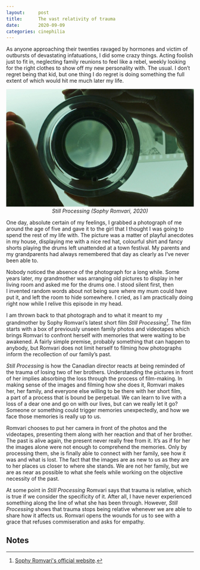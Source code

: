 ```yaml
---
layout:     post
title:      The vast relativity of trauma
date:       2020-09-09
categories: cinephilia
---
```


As anyone approaching their twenties ravaged by hormones and victim of outbursts
of devastating infatuations, I did some crazy things. Acting foolish just to fit
in, neglecting family reunions to feel like a rebel, weekly looking for the
right clothes to show off my new personality with. The usual. I don’t regret
being that kid, but one thing I do regret is doing something the full extent of
which would hit me much later my life.

<!--more-->

<p align="center">
    <img src="/assets/images/2020-09-09-still-processing.jpeg">
    <br>
    <em>Still Processing (Sophy Romvari, 2020)</em>
</p>

One day, absolute certain of my feelings, I grabbed a photograph of me around
the age of five and gave it to the girl that I thought I was going to spend the
rest of my life with. The picture was a matter of playful anecdotes in my house,
displaying me with a nice red hat, colourful shirt and fancy shorts playing the
drums left unattended at a town festival. My parents and my grandparents had
always remembered that day as clearly as I’ve never been able to.

Nobody noticed the absence of the photograph for a long while. Some years later,
my grandmother was arranging old pictures to display in her living room and
asked me for the drums one. I stood silent first, then I invented random words
about not being sure where my mum could have put it, and left the room to hide
somewhere. I cried, as I am practically doing right now while I relive this
episode in my head.

I am thrown back to that photograph and to what it meant to my grandmother by
Sophy Romvari’s latest short film *Still Processing[^1]*. The film starts with a box
of previously unseen family photos and videotapes which brings Romvari to
confront herself with memories that were waiting to be awakened. A fairly simple
premise, probably something that can happen to anybody, but Romvari does not
limit herself to filming how photographs inform the recollection of our family’s
past.

*Still Processing* is how the Canadian director reacts at being reminded of the
trauma of losing two of her brothers. Understanding the pictures in front of her
implies absorbing the loss through the process of film-making. In making sense
of the images and filming how she does it, Romvari makes her, her family, and
everyone else willing to be there with her short film, a part of a process that
is bound be perpetual. We can learn to live with a loss of a dear one and go on
with our lives, but can we really let it go? Someone or something could trigger
memories unexpectedly, and how we face those memories is really up to us.

Romvari chooses to put her camera in front of the photos and the videotapes,
presenting them along with her reaction and that of her brother. The past is
alive again, the present never really free from it. It’s as if for her the
images alone were not enough to comprehend the memories. Only by processing
them, she is finally able to connect with her family, see how it was and what is
lost. The fact that the images are as new to us as they are to her places us
closer to where she stands. We are not her family, but we are as near as
possible to what she feels while working on the objective necessity of the past.

At some point in *Still Processing* Romvari says that trauma is relative, which is
true if we consider the specificity of it. After all, I have never experienced
something along the line of what she has been through. However, *Still Processing*
shows that trauma stops being relative whenever we are able to share how it
affects us. Romvari opens the wounds for us to see with a grace that refuses
commiseration and asks for empathy.

## Notes

[^1]: [Sophy Romvari's official website](https://sophy.me/).
